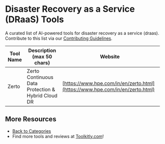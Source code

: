 # Disaster Recovery as a Service (DRaaS) Tools

A curated list of AI-powered tools for disaster recovery as a service (draas). Contribute to this list via our [Contributing Guidelines](../CONTRIBUTING.md).

| Tool Name | Description (max 50 chars) | Website |
|-----------|----------------------------|---------|
| Zerto | Zerto Continuous Data Protection & Hybrid Cloud DR​ | [https://www.hpe.com/in/en/zerto.html](https://www.hpe.com/in/en/zerto.html) |

## More Resources
- [Back to Categories](../README.md)
- Find more tools and reviews at [Toolkitly.com](https://toolkitly.com)!
